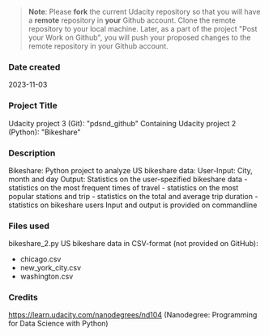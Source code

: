 >**Note**: Please **fork** the current Udacity repository so that you will have a **remote** repository in **your** Github account. Clone the remote repository to your local machine. Later, as a part of the project "Post your Work on Github", you will push your proposed changes to the remote repository in your Github account.

### Date created
2023-11-03

### Project Title
Udacity project 3 (Git): "pdsnd_github"
Containing Udacity project 2 (Python): "Bikeshare"

### Description
Bikeshare:
Python project to analyze US bikeshare data:
User-Input: City, month and day
Output: Statistics on the user-spezified bikeshare data
    - statistics on the most frequent times of travel
    - statistics on the most popular stations and trip
    - statistics on the total and average trip duration
    - statistics on bikeshare users
Input and output is provided on commandline


### Files used
bikeshare_2.py
US bikeshare data in CSV-format (not provided on GitHub):
   - chicago.csv
   - new_york_city.csv
   - washington.csv

### Credits
https://learn.udacity.com/nanodegrees/nd104 (Nanodegree: Programming for Data Science with Python)

